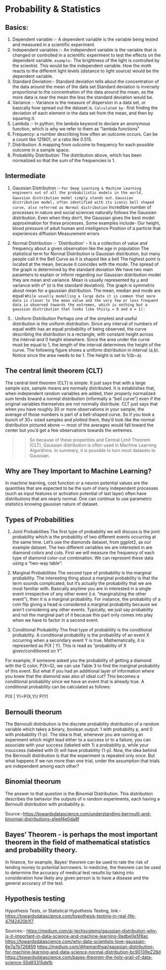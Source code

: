 # Probability & Statistics


## Basics:
1. Dependent variable :-
A dependent variable is the variable being tested and measured in a scientific experiment.
2. Independent variables :- 
An independent variable is the variable that is changed or controlled in a scientific experiment to test the effects on the dependent variable.
`example:`
The brightness of the light is controlled by the scientist. This would be the independent variable. How the moth reacts to the different light levels (distance to light source) would be the dependent variable.
3. Standard Deviation:-
Standard deviation tells about the concentration of the data around the mean of the data set.Standard deviation is inversely proportional to the concentration of the data around the mean, as the more data is near the mean the less the standard deviation would be.
4. Variance :-
Variance is the measure of dispersion in a data set, or basically how spread out the dataset is.
`Calculated by-` first finding the deviation of each element in the data set from the mean, and then by squaring it.
5. Lambda :-
In python, the lambda keyword to declare an anonymous function, which is why we refer to them as "lambda functions"
6. Frequency: a number describing how often an outcome occurs. Can be a count like 121801, or a ratio like 0.515.
7. Distribution: A mapping from outcome to frequency for each possible outcome in a sample space.
8. Probability Distribution: The distribution above, which has been normalized so that the sum of the frequencies is 1.

## Intermediate
1. Gaussian Distribution :-
`For Deep Learning & Machine Learning engineers out of all the probabilistic models in the world, Gaussian distribution model simply stands out.`
`Gaussian distribution model, often identified with its iconic bell shaped curve, also referred as Normal distribution` 
Incredible number of processes in nature and social sciences naturally follows the Gaussian distribution. Even when they don’t, the Gaussian gives the best model approximation for these processes. Some examples include-
Our height, blood pressure of adult human and intelligence
Position of a particle that experiences diffusion
Measurement errors


2. Normal Distribution :-
'Distribuition' - It is a collection of value and frequency about a given observation like the age in population
The statistical term for Normal Distribution is Gaussian distribution, but many people call it the Bell Curve as it is shaped like a bell
The highest point is located at the mean, because it coincides with the mode. The spread of the graph is determined by the standard deviation
We have two main paramters to explain or inform regarding our Gaussian distribution model they are mean and variance. Mean is usually represented by μ and variance with σ² (σ is the standard deviation). The graph is symmetrix about mean for a gaussian distribution. The mean, median and mode are equal
`While usually modelling a large data it is common that more data is closer to the mean value and the very few or less frequent data is observed towards the extremes, which is nothing but a gaussian distribution that looks like this(μ = 0 and σ = 1):`

4. . Uniform Distribution
Perhaps one of the simplest and useful distribution is the uniform distribution.
Since any interval of numbers of equal width has an equal probability of being observed, the curve describing the distribution is a rectangle, with constant height across the interval and 0 height elsewhere. Since the area under the curve must be equal to 1, the length of the interval determines the height of the curve. The following figure shows a uniform distribution in interval (a,b). Notice since the area needs to be 1. The height is set to 1/(b−a).

## The central limit theorem (CLT) 
The central limit theorem (CLT) is simple. It just says that with a large sample size, sample means are normally distributed.
It is establishes that, when independent random variables are added, their properly normalized sum tends toward a normal distribution (informally a “bell curve”) even if the original variables themselves are not normally distribute.
CLT just says that when you have roughly 30 or more observations in your sample, the average of those numbers is part of a bell-shaped curve. So if you took a bunch of 30+ sized samples and plotted them, they’d look like the normal distribution pictured above — most of the averages would fall toward the center but you’d get a few observations towards the extremes.
>> So because of these properities and Central Limit Theorem (CLT), Gaussian distribution is often used in Machine Learning Algorithms.
>> In summary, it is possible to turn most datasets to Gaussian.

## Why are They Important to Machine Learning?
In machine learning, cost function or a neuron potential values are the quantities that are expected to be the sum of many independent processes (such as input features or activation potential of last layer) often have distributions that are nearly normal. One can continue to use parametric statistics knowing gaussian nature of dataset.


## Types of Probabilities
1. Joint Probabilities
The first type of probability we will discuss is the joint probability which is the probability of two different events occurring at the same time. Let’s use the diamonds dataset, from ggplot2, as our example dataset. The two different variables we are interested in are diamond colors and cuts. First we will measure the frequency of each type of diamond color-cut combination. We can represent these data using a “two-way table”:

2. Marginal Probabilities
The second type of probability is    the marginal probability. The interesting thing about a marginal probability is that the term sounds complicated, but it’s actually the probability that we are most familiar with. Basically anytime you are in interested in a single event irrespective of any other event (i.e. “marginalizing the other event”), then it is a marginal probability. For instance, the probability of a coin flip giving a head is considered a marginal probability because we aren’t considering any other events. Typically, we just say probability and not the marginal part of it because this part only comes into play when we have to factor in a second event.

3. Conditional Probability
The final type of probability is the conditional probability. A conditional probability is the probability of an event X occurring when a secondary event Y is true. Mathematically, it is represented as P(X | Y). This is read as “probability of X given/conditioned on Y”.

For example, if someone asked you the probability of getting a diamond with the G color, P(X=G), we can use Table 3 to find the marginal probability of this event. But what if you had an additional layer of information where you knew that the diamond was also of ideal cut? This becomes a conditional probability since we have an event that is already true. A conditional probability can be calculated as follows:

P(X | Y)=P(X,Y)/ P(Y)

## Bernoulli theorum 
The Bernoulli distribution is the discrete probability distribution of a random variable which takes a binary, boolean output: 1 with probability p, and 0 with probability (1-p). The idea is that, whenever you are running an experiment which might lead either to a success or to a failure, you can associate with your success (labeled with 1) a probability p, while your insuccess (labeled with 0) will have probability (1-p).
Now, the idea behind the Bernoulli distribution is that the experiment is repeated only once. But what happens if we run more than one trial, under the assumption that trials are independent among each other?
## Binomial theorum
The answer to that question is the Binomial Distribution. This distribution describes the behavior the outputs of n random experiments, each having a Bernoulli distribution with probability p.

Source:-https://towardsdatascience.com/understanding-bernoulli-and-binomial-distributions-a1eef4e0da8f






## Bayes’ Theorem - is perhaps the most important theorem in the field of mathematical statistics and probability theory.
In finance, for example, Bayes’ theorem can be used to rate the risk of lending money to potential borrowers. In medicine, the theorem can be used to determine the accuracy of medical test results by taking into consideration how likely any given person is to have a disease and the general accuracy of the test.





## Hypothesis testing
Hypothesis Tests, or Statistical Hypothesis Testing, 
link:- https://towardsdatascience.com/hypothesis-testing-in-real-life-47f42420b1f7









Sources:-
https://medium.com/ai-techsystems/gaussian-distribution-why-is-it-important-in-data-science-and-machine-learning-9adbe0e5f8ac
https://towardsdatascience.com/why-data-scientists-love-gaussian-6e7a7b726859
https://medium.com/@hemanthsai/gaussian-distribution-for-machine-learning-and-data-science-normal-distribution-bc90139e226d
https://towardsdatascience.com/bayes-theorem-the-holy-grail-of-data-science-55d93315defb